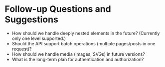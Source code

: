 # Follow-up Questions and Suggestions

- How should we handle deeply nested elements in the future? (Currently only one level supported.)
- Should the API support batch operations (multiple pages/posts in one request)?
- How should we handle media (images, SVGs) in future versions?
- What is the long-term plan for authentication and authorization? 